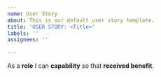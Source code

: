 ```yaml
---
name: User Story
about: This is our default user story template.
title: 'USER STORY: <Title>'
labels: ''
assignees: ''

---
```


As a **role** I can **capability** so that **received benefit**.
